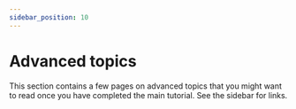 ```yaml
---
sidebar_position: 10
---
```


# Advanced topics

This section contains a few pages on advanced topics that you might want to read once you have completed the main
tutorial.  See the sidebar for links.
